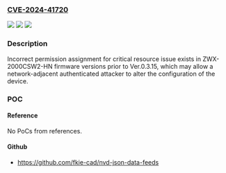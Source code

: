 ### [CVE-2024-41720](https://cve.mitre.org/cgi-bin/cvename.cgi?name=CVE-2024-41720)
![](https://img.shields.io/static/v1?label=Product&message=ZWX-2000CSW2-HN&color=blue)
![](https://img.shields.io/static/v1?label=Version&message=%3D%20firmware%20versions%20prior%20to%20Ver.0.3.15%20&color=brighgreen)
![](https://img.shields.io/static/v1?label=Vulnerability&message=Incorrect%20Permission%20Assignment%20for%20Critical%20Resource&color=brighgreen)

### Description

Incorrect permission assignment for critical resource issue exists in ZWX-2000CSW2-HN firmware versions prior to Ver.0.3.15, which may allow a network-adjacent authenticated attacker to alter the configuration of the device.

### POC

#### Reference
No PoCs from references.

#### Github
- https://github.com/fkie-cad/nvd-json-data-feeds

